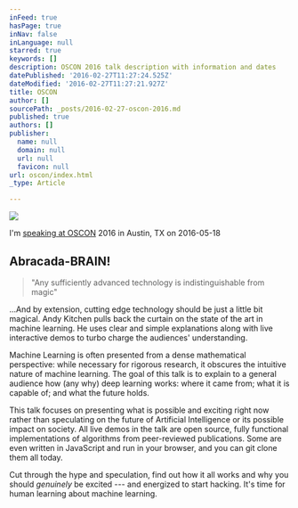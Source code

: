 ```yaml
---
inFeed: true
hasPage: true
inNav: false
inLanguage: null
starred: true
keywords: []
description: OSCON 2016 talk description with information and dates
datePublished: '2016-02-27T11:27:24.525Z'
dateModified: '2016-02-27T11:27:21.927Z'
title: OSCON
author: []
sourcePath: _posts/2016-02-27-oscon-2016.md
published: true
authors: []
publisher:
  name: null
  domain: null
  url: null
  favicon: null
url: oscon/index.html
_type: Article

---
```

![](https://the-grid-user-content.s3-us-west-2.amazonaws.com/019e03de-9625-494e-a8d4-9d1e2579dd92.jpg)

I'm [speaking at OSCON][0] 2016 in Austin, TX on 2016-05-18

## Abracada-BRAIN!

> "Any sufficiently advanced technology is indistinguishable from magic"

...And by extension, cutting edge technology should be just a little bit magical. Andy Kitchen pulls back the curtain on the state of the art in machine learning. He uses clear and simple explanations along with live interactive demos to turbo charge the audiences' understanding.

Machine Learning is often presented from a dense mathematical perspective: while necessary for rigorous research, it obscures the intuitive nature of machine learning. The goal of this talk is to explain to a general audience how (any why) deep learning works: where it came from; what it is capable of; and what the future holds.

This talk focuses on presenting what is possible and exciting right now rather than speculating on the future of Artificial Intelligence or its possible impact on society. All live demos in the talk are open source, fully functional implementations of algorithms from peer-reviewed publications. Some are even written in JavaScript and run in your browser, and you can git clone them all today.

Cut through the hype and speculation, find out how it all works and why you should _genuinely_ be excited --- and energized to start hacking. It's time for human learning about machine learning.

[0]: http://conferences.oreilly.com/oscon/open-source-us/public/schedule/detail/48767